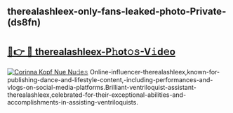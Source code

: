 ## therealashleex-only-fans​-leaked-photo​-Private-(ds8fn)


# <h2><a href="https://mediaupload.pro?title=therealashleex&ref=git">🔗👉 🔴 therealashleex-P𝚑ot𝚘𝚜-V𝚒d𝚎o</a></h2>

[![Corinna Kopf Nue Nu𝚍e𝚜](https://i.imgur.com/0qMVB7G.gif)](https://mediaupload.pro?title=therealashleex&ref=git)
Online-influencer-therealashleex,known-for-publishing-dance-and-lifestyle-content,-including-performances-and-vlogs-on-social-media-platforms.Brilliant-ventriloquist-assistant-therealashleex,celebrated-for-their-exceptional-abilities-and-accomplishments-in-assisting-ventriloquists.  